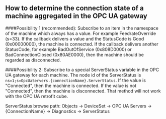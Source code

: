 ## How to determine the connection state of a machine aggregated in the OPC UA gateway

####Possibility 1 (recommended):
Subscribe to an item in the namespace of the machine which always has a value. For example FeedrateOverride (s=33). If the callback delivers a value and the StatusCode is Good (0x00000000), the machine is connected. If the callback delivers another StatusCode, for example BadOutOfService (0x808D0000) or BadConnectionClosed (0x80AE0000), then the machine should be regarded as disconnected.

####Possibility 2:
Subscribe to a special ServerStatus variable in the OPC UA gateway for each machine. The node id of the ServerStatus is ```ns=1;s=OpcUaServers.{connectionName}.ServerStatus```. If the value is "Connected", then the machine is connected. If the value is not "Connected", then the machine is disconnected. That method will not work with the OPC UA retrofit cube.

ServerStatus browse path:
Objects -> DeviceSet -> OPC UA Servers -> {ConnectionName} -> Diagnostics -> ServerStatus